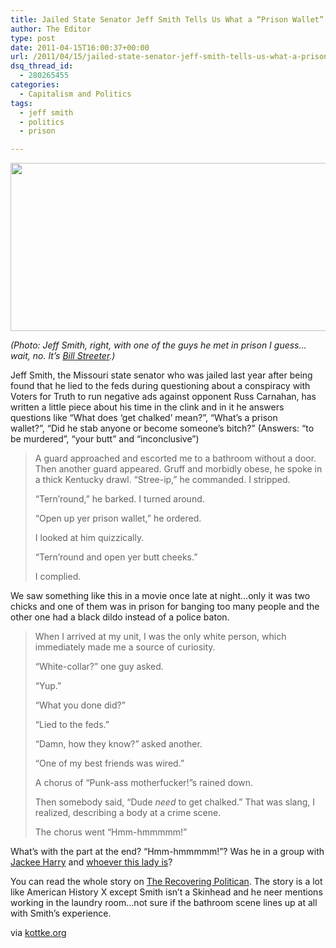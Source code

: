 ```yaml
---
title: Jailed State Senator Jeff Smith Tells Us What a “Prison Wallet” Is
author: The Editor
type: post
date: 2011-04-15T16:00:37+00:00
url: /2011/04/15/jailed-state-senator-jeff-smith-tells-us-what-a-prison-wallet-is/
dsq_thread_id:
  - 280265455
categories:
  - Capitalism and Politics
tags:
  - jeff smith
  - politics
  - prison

---
```

[<img class="aligncenter size-full wp-image-9666" title="bill_streeter_and_jeff_smith" src="http://media.punchingkitty.com/wordpress/2011/04/bill_streeter_and_jeff_smith.jpeg" alt="" width="600" height="269" />][1]

_(Photo: Jeff Smith, right, with one of the guys he met in prison I guess&#8230;wait, no. It&#8217;s <a href="http://www.flickr.com/photos/bill_streeter/425614062/" target="_blank">Bill Streeter</a>.)_

Jeff Smith, the Missouri state senator who was jailed last year after being found that he lied to the feds during questioning about a conspiracy with Voters for Truth to run negative ads against opponent Russ Carnahan, has written a little piece about his time in the clink and in it he answers questions like &#8220;What does &#8216;get chalked&#8217; mean?&#8221;, &#8220;What&#8217;s a prison wallet?&#8221;, &#8220;Did he stab anyone or become someone&#8217;s bitch?&#8221; (Answers: &#8220;to be murdered&#8221;, &#8220;your butt&#8221; and &#8220;inconclusive&#8221;)

> A guard approached and escorted me to a bathroom without a door. Then another guard appeared. Gruff and morbidly obese, he spoke in a thick Kentucky drawl. “Stree-ip,” he commanded. I stripped.
> 
> “Tern’round,” he barked. I turned around.
> 
> “Open up yer prison wallet,” he ordered.
> 
> I looked at him quizzically.
> 
> “Tern’round and open yer butt cheeks.”
> 
> I complied.

We saw something like this in a movie once late at night&#8230;only it was two chicks and one of them was in prison for banging too many people and the other one had a black dildo instead of a police baton.

> When I arrived at my unit, I was the only white person, which immediately made me a source of curiosity.
> 
> “White-collar?” one guy asked.
> 
> “Yup.”
> 
> “What you done did?”
> 
> “Lied to the feds.”
> 
> “Damn, how they know?” asked another.
> 
> “One of my best friends was wired.”
> 
> A chorus of “Punk-ass motherfucker!”s rained down.
> 
> Then somebody said, “Dude _need_ to get chalked.” That was slang, I realized, describing a body at a crime scene.
> 
> The chorus went “Hmm-hmmmmm!”

What&#8217;s with the part at the end? “Hmm-hmmmmm!”? Was he in a group with <a href="http://bit.ly/gdhOfM" target="_blank">Jackee Harry</a> and <a href="http://media.punchingkitty.com/wordpress/2011/04/black-woman-attitude.jpeg?page=1" target="_blank">whoever this lady is</a>?

You can read the whole story on <a href="http://therecoveringpolitician.com/contributors/jeffs/second-act" target="_blank">The Recovering Politican</a>. The story is a lot like American History X except Smith isn&#8217;t a Skinhead and he neer mentions working in the laundry room&#8230;not sure if the bathroom scene lines up at all with Smith&#8217;s experience.

via <a href="http://kottke.org/11/04/the-politician-who-actually-went-to-jail" target="_blank">kottke.org</a>

 [1]: http://media.punchingkitty.com/wordpress/2011/04/bill_streeter_and_jeff_smith.jpeg